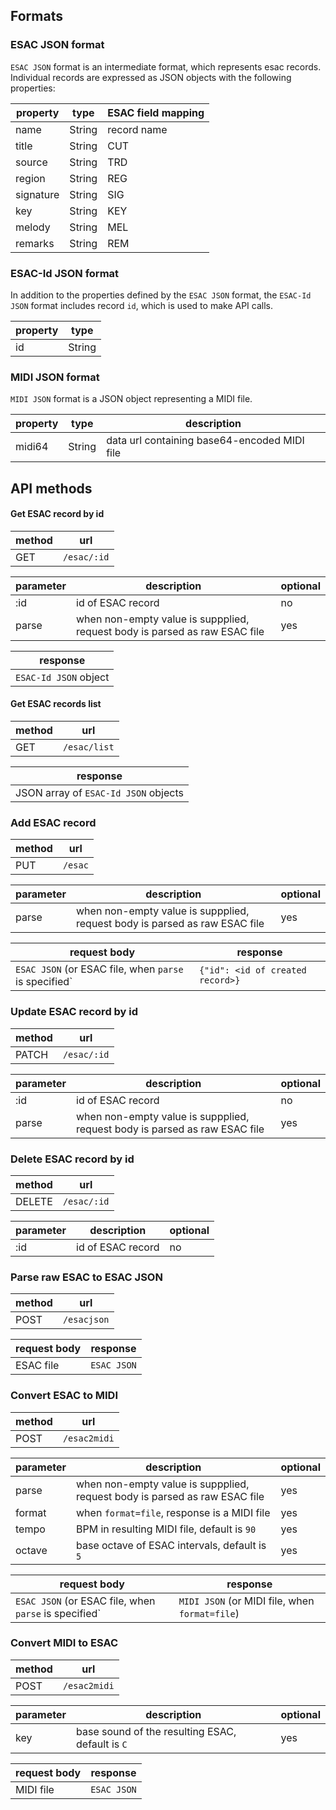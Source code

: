 ## Formats

### ESAC JSON format
`ESAC JSON` format is an intermediate format, which represents esac records. Individual records are expressed as JSON objects with the following properties:

| property  | type   | ESAC field mapping |
|-----------|--------|--------------------|
| name      | String | record name        |
| title     | String | CUT                |
| source    | String | TRD                |
| region    | String | REG                |
| signature | String | SIG                |
| key       | String | KEY                |
| melody    | String | MEL                |
| remarks   | String | REM                |

### ESAC-Id JSON format
In addition to the properties defined by the `ESAC JSON` format, the `ESAC-Id JSON` format includes record `id`, which is used to make API calls.

| property | type   |
|----------|--------|
| id       | String |

### MIDI JSON format
`MIDI JSON` format is a JSON object representing a MIDI file.

| property | type   | description                                  |
|----------|--------|----------------------------------------------|
| midi64   | String | data url containing base64-encoded MIDI file |

## API methods

#### Get ESAC record by id

| method | url         |
|--------|-------------|
| GET    | `/esac/:id` |

| parameter | description                                                                | optional |
|-----------|----------------------------------------------------------------------------|----------|
| :id       | id of ESAC record                                                          | no       |
| parse     | when non-empty value is suppplied, request body is parsed as raw ESAC file | yes      |

| response              |
|-----------------------|
| `ESAC-Id JSON` object |

#### Get ESAC records list

| method | url          |
|--------|--------------|
| GET    | `/esac/list` |

| response                             |
|--------------------------------------|
| JSON array of `ESAC-Id JSON` objects |

### Add ESAC record

| method | url     |
|--------|---------|
| PUT    | `/esac` |


| parameter | description                                                                | optional |
|-----------|----------------------------------------------------------------------------|----------|
| parse     | when non-empty value is suppplied, request body is parsed as raw ESAC file | yes      |

| request body                                          | response                         |
|-------------------------------------------------------|----------------------------------|
| `ESAC JSON` (or ESAC file, when `parse` is specified` | `{"id": <id of created record>}` |


### Update ESAC record by id

| method | url         |
|--------|-------------|
| PATCH  | `/esac/:id` |


| parameter | description                                                                | optional |
|-----------|----------------------------------------------------------------------------|----------|
| :id       | id of ESAC record                                                          | no       |
| parse     | when non-empty value is suppplied, request body is parsed as raw ESAC file | yes      |

### Delete ESAC record by id

| method | url         |
|--------|-------------|
| DELETE | `/esac/:id` |


| parameter | description                                                                | optional |
|-----------|----------------------------------------------------------------------------|----------|
| :id       | id of ESAC record                                                          | no       |

### Parse raw ESAC to ESAC JSON

| method | url         |
|--------|-------------|
| POST   | `/esacjson` |

| request body | response    |
|--------------|-------------|
| ESAC file    | `ESAC JSON` |

### Convert ESAC to MIDI

| method | url          |
|--------|--------------|
| POST   | `/esac2midi` |


| parameter | description                                                                | optional |
|-----------|----------------------------------------------------------------------------|----------|
| parse     | when non-empty value is suppplied, request body is parsed as raw ESAC file | yes      |
| format    | when `format=file`, response is a MIDI file                                | yes      |
| tempo     | BPM in resulting MIDI file, default is `90`                                | yes      |
| octave    | base octave of ESAC intervals, default is `5`                              | yes      |

| request body                                        | response                                     |
|-----------------------------------------------------|----------------------------------------------|
| `ESAC JSON` (or ESAC file, when `parse` is specified` | `MIDI JSON` (or MIDI file, when `format=file`) |

### Convert MIDI to ESAC

| method | url          |
|--------|--------------|
| POST   | `/esac2midi` |


| parameter | description                                      | optional |
|-----------|--------------------------------------------------|----------|
| key       | base sound of the resulting ESAC, default is `C` | yes      |

| request body | response    |
|--------------|-------------|
| MIDI file    | `ESAC JSON` |
